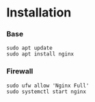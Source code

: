 # Installation

### Base 
    sudo apt update
    sudo apt install nginx

### Firewall

    sudo ufw allow 'Nginx Full'
    sudo systemctl start nginx

